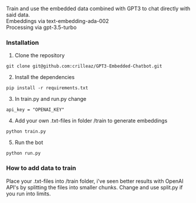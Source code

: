 Train and use the embedded data combined with GPT3 to chat directly with said data.<br>
Embeddings via text-embedding-ada-002<br>
Processing via gpt-3.5-turbo<br>


### Installation

1. Clone the repository
```
git clone git@github.com:crilleaz/GPT3-Embedded-Chatbot.git
```

2. Install the dependencies
```
pip install -r requirements.txt
```

3. In train.py and run.py change 
```
api_key = "OPENAI_KEY"
```

4. Add your own .txt-files in folder /train to generate embeddings
```
python train.py
```

5. Run the bot
```
python run.py
```

### How to add data to train

Place your .txt-files into /train folder, i've seen better results with OpenAI API's by splitting the files into smaller chunks. Change and use split.py if you run into limits.
